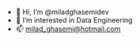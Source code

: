 - 👋 Hi, I’m @miladghasemidev
- 👀 I’m interested in Data Engineering
- 📫 milad_ghasemi@hotmail.com

<!---
miladghasemidev/miladghasemidev is a ✨ special ✨ repository because its `README.md` (this file) appears on your GitHub profile.
You can click the Preview link to take a look at your changes.
--->

